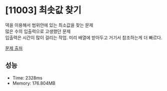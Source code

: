 # [11003] 최솟값 찾기

덱을 이용해서 범위안에 있는 최소값을 찾는 문제<br/>
많은 수의 입출력으로 고생했던 문제<br/>
입출력은 시간이 많이 걸리는 작업. 미리 배열에 받아두고 거기서 참조하는게 더 빠르다.<br/>

[문제 출처](https://www.acmicpc.net/problem/11003)

## 성능

- Time: 2328ms
- Memory: 176.804MB
